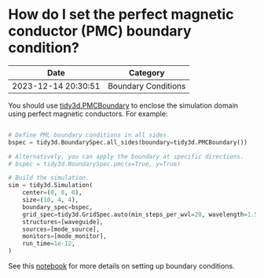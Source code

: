 # How do I set the perfect magnetic conductor (PMC) boundary condition?

| Date       | Category    |
|------------|-------------|
| 2023-12-14 20:30:51 | Boundary Conditions |


You should use [tidy3d.PMCBoundary](https://docs.flexcompute.com/projects/tidy3d/en/latest/api/_autosummary/tidy3d.PMCBoundary.html#tidy3d.PMCBoundary) to enclose the simulation domain using perfect magnetic conductors. For example:



```python

# Define PML boundary conditions in all sides.
bspec = tidy3d.BoundarySpec.all_sides(boundary=tidy3d.PMCBoundary())

# Alternatively, you can apply the boundary at specific directions.
# bspec = tidy3d.BoundarySpec.pmc(x=True, y=True)

# Build the simulation.
sim = tidy3d.Simulation(
    center=(0, 0, 0),
    size=(10, 4, 4),
    boundary_spec=bspec,
    grid_spec=tidy3d.GridSpec.auto(min_steps_per_wvl=20, wavelength=1.55),
    structures=[waveguide],
    sources=[mode_source],
    monitors=[mode_monitor],
    run_time=1e-12,
)

```



See this [notebook](https://www.flexcompute.com/tidy3d/examples/notebooks/BoundaryConditions/) for more details on setting up boundary conditions.